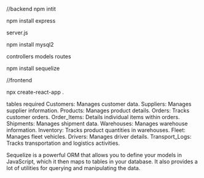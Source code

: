 //backend
npm intit

npm install express

server.js

npm install mysql2

controllers
models
routes

npm install sequelize




//frontend

npx create-react-app .



tables required
Customers: Manages customer data.
Suppliers: Manages supplier information.
Products: Manages product details.
Orders: Tracks customer orders.
Order_Items: Details individual items within orders.
Shipments: Manages shipment data.
Warehouses: Manages warehouse information.
Inventory: Tracks product quantities in warehouses.
Fleet: Manages fleet vehicles.
Drivers: Manages driver details.
Transport_Logs: Tracks transportation and logistics activities.


Sequelize is a powerful ORM that allows you to define your models in JavaScript, which it then maps to tables in your database. It also provides a lot of utilities for querying and manipulating the data.